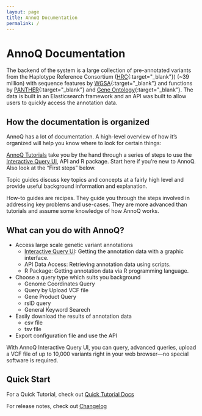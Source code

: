 ```yaml
---
layout: page
title: AnnoQ Documentation
permalink: /
---
```


# AnnoQ Documentation

 The backend of the system is a large collection of pre-annotated variants from the Haplotype Reference Consortium ([HRC](http://www.haplotype-reference-consortium.org/){:target="_blank"})  (~39 million) with sequence features by [WGSA](https://sites.google.com/site/jpopgen/wgsa){:target="_blank"} and functions by [PANTHER](http://pantherdb.org){:target="_blank"} and [Gene Ontology](http://geneontology.org/){:target="_blank"}. The data is built in an Elasticsearch framework and an API was built to allow users to quickly access the annotation data.

## How the documentation is organized

AnnoQ has a lot of documentation. A high-level overview of how it’s
organized will help you know where to look for certain things:

[AnnoQ Tutorials]({{site.baseurl}}/docs/tutorials) take you by the hand through a series of steps to use the  [Interactive Query UI]({{site.annoq_search_url}}), API and R package. Start here if you’re new to AnnoQ. Also look at the “First steps” below.

Topic guides discuss key topics and concepts at a fairly high level and provide
useful background information and explanation.

How-to guides are recipes. They guide you through the steps involved in
addressing key problems and use-cases. They are more advanced than tutorials and
assume some knowledge of how AnnoQ works.

## What can you do with AnnoQ?

- Access large scale genetic variant annotations
  - [Interactive Query UI]({{site.annoq_search_url}}): Getting the annotation data with a graphic interface.
  - API Data Access: Retrieving annotation data using scripts.
  - R Package: Getting annotation data via R programming language.
- Choose a query type which suits you background
  - Genome Coordinates Query
  - Query by Upload VCF file
  - Gene Product Query
  - rsID query
  - General Keyword Searech
- Easily download the results of annotation data
  - csv file
  - tsv file
- Export configuration file and use the API
  

With AnnoQ Interactive Query UI, you can query, advanced queries, upload a VCF file of up to 10,000 variants right in
your web browser—no special software is required.

## Quick Start

For a Quick Tutorial, check out [Quick Tutorial Docs]({{site.baseurl}}/docs/tutorials)

For release notes, check out [Changelog]({{site.baseurl}}/docs/changelog/annoq-site-2)
